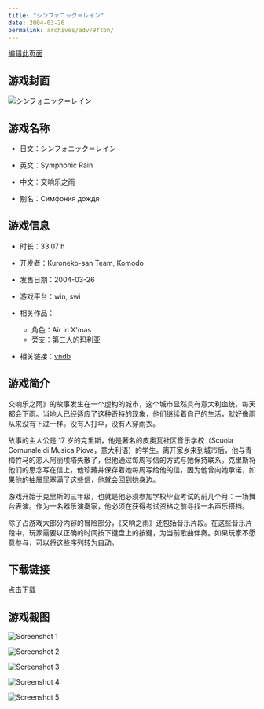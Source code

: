 ```yaml
---
title: "シンフォニック＝レイン"
date: 2004-03-26
permalink: archives/adv/9ftbh/
---
```

[编辑此页面](https://github.com/ACG-3/ADV3-source/blob/main/source/_posts/%E3%82%B7%E3%83%B3%E3%83%95%E3%82%A9%E3%83%8B%E3%83%83%E3%82%AF%EF%BC%9D%E3%83%AC%E3%82%A4%E3%83%B3.md)

## 游戏封面

![シンフォニック＝レイン](https://pan.timero.xyz/d/onedrive/img_lib_001/%E3%82%B7%E3%83%B3%E3%83%95%E3%82%A9%E3%83%8B%E3%83%83%E3%82%AF%EF%BC%9D%E3%83%AC%E3%82%A4%E3%83%B3_cover.avif)


## 游戏名称

- 日文：シンフォニック＝レイン
- 英文：Symphonic Rain
- 中文：交响乐之雨

- 别名：Симфония дождя


## 游戏信息

- 时长：33.07 h
- 开发者：Kuroneko-san Team, Komodo
- 发售日期：2004-03-26
- 游戏平台：win, swi
- 相关作品：
   - 角色：Air in X'mas
   - 旁支：第三人的玛利亚

- 相关链接：[vndb](https://vndb.org/v38)


## 游戏简介

交响乐之雨》的故事发生在一个虚构的城市，这个城市显然具有意大利血统，每天都会下雨。当地人已经适应了这种奇特的现象，他们继续着自己的生活，就好像雨从来没有下过一样。没有人打伞，没有人穿雨衣。

故事的主人公是 17 岁的克里斯，他是著名的皮奥瓦社区音乐学校（Scuola Comunale di Musica Piova，意大利语）的学生。离开家乡来到城市后，他与青梅竹马的恋人阿丽埃塔失散了，但他通过每周写信的方式与她保持联系。克里斯将他们的思念写在信上，他珍藏并保存着她每周写给他的信，因为他曾向她承诺，如果他的抽屉里塞满了这些信，他就会回到她身边。

游戏开始于克里斯的三年级，也就是他必须参加学校毕业考试的前几个月：一场舞台表演。作为一名器乐演奏家，他必须在获得考试资格之前寻找一名声乐搭档。



除了占游戏大部分内容的冒险部分，《交响之雨》还包括音乐片段。在这些音乐片段中，玩家需要以正确的时间按下键盘上的按键，为当前歌曲伴奏。如果玩家不愿意参与，可以将这些序列转为自动。


## 下载链接

[点击下载](https://pan.timero.xyz/onedrive/adv_lib_001/%E3%82%B7%E3%83%B3%E3%83%95%E3%82%A9%E3%83%8B%E3%83%83%E3%82%AF%EF%BC%9D%E3%83%AC%E3%82%A4%E3%83%B3)


## 游戏截图


![Screenshot 1](https://pan.timero.xyz/d/onedrive/img_lib_001/%E3%82%B7%E3%83%B3%E3%83%95%E3%82%A9%E3%83%8B%E3%83%83%E3%82%AF%EF%BC%9D%E3%83%AC%E3%82%A4%E3%83%B3_Screenshot_1.avif)

![Screenshot 2](https://pan.timero.xyz/d/onedrive/img_lib_001/%E3%82%B7%E3%83%B3%E3%83%95%E3%82%A9%E3%83%8B%E3%83%83%E3%82%AF%EF%BC%9D%E3%83%AC%E3%82%A4%E3%83%B3_Screenshot_2.avif)

![Screenshot 3](https://pan.timero.xyz/d/onedrive/img_lib_001/%E3%82%B7%E3%83%B3%E3%83%95%E3%82%A9%E3%83%8B%E3%83%83%E3%82%AF%EF%BC%9D%E3%83%AC%E3%82%A4%E3%83%B3_Screenshot_3.avif)

![Screenshot 4](https://pan.timero.xyz/d/onedrive/img_lib_001/%E3%82%B7%E3%83%B3%E3%83%95%E3%82%A9%E3%83%8B%E3%83%83%E3%82%AF%EF%BC%9D%E3%83%AC%E3%82%A4%E3%83%B3_Screenshot_4.avif)

![Screenshot 5](https://pan.timero.xyz/d/onedrive/img_lib_001/%E3%82%B7%E3%83%B3%E3%83%95%E3%82%A9%E3%83%8B%E3%83%83%E3%82%AF%EF%BC%9D%E3%83%AC%E3%82%A4%E3%83%B3_Screenshot_5.avif)

